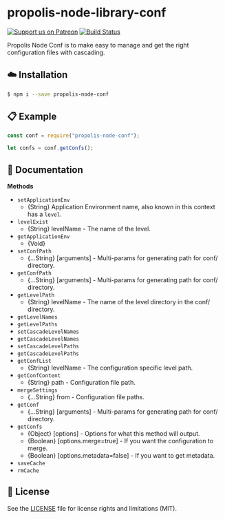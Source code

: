# propolis-node-library-conf
[![Support us on Patreon][badge_patreon]][patreon] [![Build Status][badge_travis]][travis] 

Propolis Node Conf is to make easy to manage and get the right configuration files with cascading.

## :cloud: Installation

```sh
$ npm i --save propolis-node-conf
```

## :clipboard: Example

```js
const conf = require("propolis-node-conf");

let confs = conf.getConfs();
```

## :memo: Documentation

**Methods**

* `setApplicationEnv`
    - {String} Application Environment name, also known in this context has a `level`.
* `levelExist`
    - {String} levelName - The name of the level.
* `getApplicationEnv`
    - {Void}
* `setConfPath`
    - {...String} [arguments] - Multi-params for generating path for conf/ directory.
* `getConfPath`
    - {...String} [arguments] - Multi-params for generating path for conf/ directory.
* `getLevelPath`
    - {String} levelName - The name of the level directory in the conf/ directory.
* `getLevelNames`
* `getLevelPaths`
* `setCascadeLevelNames`
* `getCascadeLevelNames`
* `setCascadeLevelPaths`
* `getCascadeLevelPaths`
* `getConfList`
    - {String} levelName - The configuration specific level path.
* `getConfContent`
    - {String} path - Configuration file path.
* `mergeSettings`
    - {...String} from - Configuration file paths.
* `getConf`
    - {...String} [arguments] - Multi-params for generating path for conf/ directory.
* `getConfs`
    - {Object} [options] - Options for what this method will output.
    - {Boolean} [options.merge=true] - If you want the configuration to merge.
    - {Boolean} [options.metadata=false] - If you want to get metadata.
* `saveCache`
* `rmCache`

## :scroll: License

See the [LICENSE](LICENSE.md) file for license rights and limitations (MIT).

[badge_patreon]: https://propolisframework.github.io/assets/img/patreon.svg
[badge_travis]: https://travis-ci.org/PropolisFramework/propolis-node-conf.svg?branch=master

[patreon]: https://www.patreon.com/propolisframework
[travis]: https://travis-ci.org/PropolisFramework/propolis-node-conf
